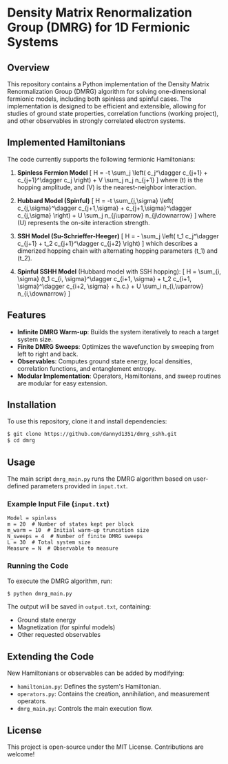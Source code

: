 # Density Matrix Renormalization Group (DMRG) for 1D Fermionic Systems

## Overview
This repository contains a Python implementation of the Density Matrix Renormalization Group (DMRG) algorithm for solving one-dimensional fermionic models, including both spinless and spinful cases. The implementation is designed to be efficient and extensible, allowing for studies of ground state properties, correlation functions (working project), and other observables in strongly correlated electron systems.

## Implemented Hamiltonians
The code currently supports the following fermionic Hamiltonians:

1. **Spinless Fermion Model**
   \[
   H = -t \sum_j \left( c_j^\dagger c_{j+1} + c_{j+1}^\dagger c_j \right) + V \sum_j n_j n_{j+1}
   \]
   where \(t\) is the hopping amplitude, and \(V\) is the nearest-neighbor interaction.

2. **Hubbard Model (Spinful)**
   \[
   H = -t \sum_{j,\sigma} \left( c_{j,\sigma}^\dagger c_{j+1,\sigma} + c_{j+1,\sigma}^\dagger c_{j,\sigma} \right) + U \sum_j n_{j\uparrow} n_{j\downarrow}
   \]
   where \(U\) represents the on-site interaction strength.

3. **SSH Model (Su-Schrieffer-Heeger)**
   \[
   H = - \sum_j \left( t_1 c_j^\dagger c_{j+1} + t_2 c_{j+1}^\dagger c_{j+2} \right)
   \]
   which describes a dimerized hopping chain with alternating hopping parameters \(t_1\) and \(t_2\).

4. **Spinful SSHH Model** (Hubbard model with SSH hopping):
   \[ H = \sum_{i, \sigma} (t_1 c_{i, \sigma}^\dagger c_{i+1, \sigma} + t_2 c_{i+1, \sigma}^\dagger c_{i+2, \sigma} + h.c.) + U \sum_i n_{i,\uparrow} n_{i,\downarrow} \]

## Features
- **Infinite DMRG Warm-up**: Builds the system iteratively to reach a target system size.
- **Finite DMRG Sweeps**: Optimizes the wavefunction by sweeping from left to right and back.
- **Observables**: Computes ground state energy, local densities, correlation functions, and entanglement entropy.
- **Modular Implementation**: Operators, Hamiltonians, and sweep routines are modular for easy extension.

## Installation
To use this repository, clone it and install dependencies:

```bash
$ git clone https://github.com/dannyd1351/dmrg_sshh.git
$ cd dmrg
```

## Usage
The main script `dmrg_main.py` runs the DMRG algorithm based on user-defined parameters provided in `input.txt`.

### Example Input File (`input.txt`)
```plaintext
Model = spinless
m = 20  # Number of states kept per block
m_warm = 10  # Initial warm-up truncation size
N_sweeps = 4  # Number of finite DMRG sweeps
L = 30  # Total system size
Measure = N  # Observable to measure
```

### Running the Code
To execute the DMRG algorithm, run:
```bash
$ python dmrg_main.py
```

The output will be saved in `output.txt`, containing:
- Ground state energy
- Magnetization (for spinful models)
- Other requested observables

## Extending the Code
New Hamiltonians or observables can be added by modifying:
- `hamiltonian.py`: Defines the system's Hamiltonian.
- `operators.py`: Contains the creation, annihilation, and measurement operators.
- `dmrg_main.py`: Controls the main execution flow.

## License
This project is open-source under the MIT License. Contributions are welcome!



